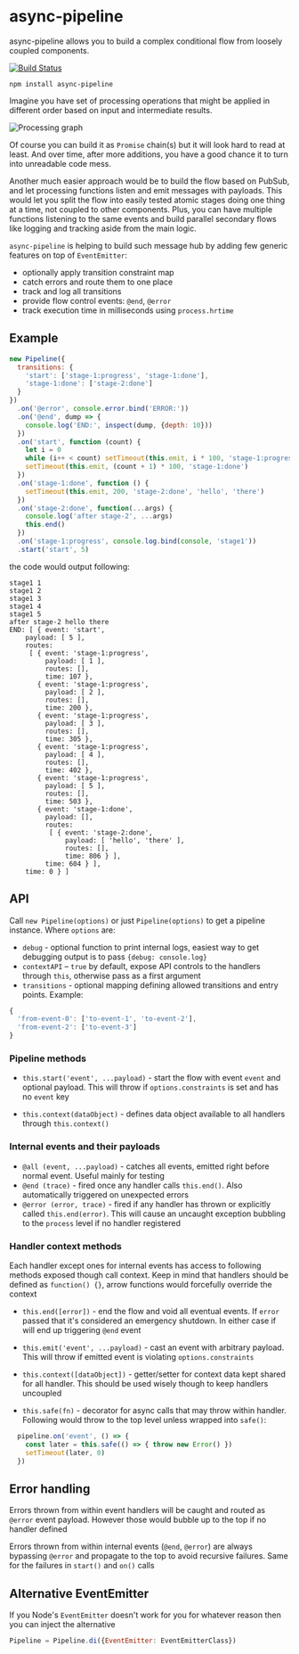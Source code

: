 # async-pipeline

async-pipeline allows you to build a complex conditional flow from loosely coupled components.

[![Build Status](https://travis-ci.org/yavorskiy/async-pipeline.svg?branch=master)](https://travis-ci.org/yavorskiy/async-pipeline)

```
npm install async-pipeline
```

Imagine you have set of processing operations that might be applied in different order based on input and intermediate results.

![Processing graph](https://cdn.rawgit.com/yavorskiy/async-pipeline/04a50bbe/docs/graph.svg)

Of course you can build it as `Promise` chain(s) but it will look hard to read at least. And over time, after more additions, you have a good chance it to turn into unreadable code mess.

Another much easier approach would be to build the flow based on PubSub, and let processing functions listen and emit messages with payloads. This would let you split the flow into easily tested atomic stages doing one thing at a time, not coupled to other components. Plus, you can have multiple functions listening to the same events and build parallel secondary flows like logging and tracking aside from the main logic.

`async-pipeline` is helping to build such message hub by adding few generic features on top of `EventEmitter`:

- optionally apply transition constraint map
- catch errors and route them to one place
- track and log all transitions
- provide flow control events: `@end`, `@error`
- track execution time in milliseconds using `process.hrtime`

## Example

```js
new Pipeline({
  transitions: {
    'start': ['stage-1:progress', 'stage-1:done'],
    'stage-1:done': ['stage-2:done']
  }
})
  .on('@error', console.error.bind('ERROR:'))
  .on('@end', dump => {
    console.log('END:', inspect(dump, {depth: 10}))
  })
  .on('start', function (count) {
    let i = 0
    while (i++ < count) setTimeout(this.emit, i * 100, 'stage-1:progress', i)
    setTimeout(this.emit, (count + 1) * 100, 'stage-1:done')
  })
  .on('stage-1:done', function () {
    setTimeout(this.emit, 200, 'stage-2:done', 'hello', 'there')
  })
  .on('stage-2:done', function(...args) {
    console.log('after stage-2', ...args)
    this.end()
  })
  .on('stage-1:progress', console.log.bind(console, 'stage1'))
  .start('start', 5)
```

the code would output following:

```
stage1 1
stage1 2
stage1 3
stage1 4
stage1 5
after stage-2 hello there
END: [ { event: 'start',
    payload: [ 5 ],
    routes:
     [ { event: 'stage-1:progress',
         payload: [ 1 ],
         routes: [],
         time: 107 },
       { event: 'stage-1:progress',
         payload: [ 2 ],
         routes: [],
         time: 200 },
       { event: 'stage-1:progress',
         payload: [ 3 ],
         routes: [],
         time: 305 },
       { event: 'stage-1:progress',
         payload: [ 4 ],
         routes: [],
         time: 402 },
       { event: 'stage-1:progress',
         payload: [ 5 ],
         routes: [],
         time: 503 },
       { event: 'stage-1:done',
         payload: [],
         routes:
          [ { event: 'stage-2:done',
              payload: [ 'hello', 'there' ],
              routes: [],
              time: 806 } ],
         time: 604 } ],
    time: 0 } ]
```

## API

Call `new Pipeline(options)` or just `Pipeline(options)` to get a pipeline instance. Where `options` are:

- `debug` - optional function to print internal logs, easiest way to get debugging output is to pass `{debug: console.log}`
- `contextAPI` – `true` by default, expose API controls to the handlers through `this`, otherwise pass as a first argument
- `transitions` - optional mapping defining allowed transitions and entry points. Example:

```js
{
  'from-event-0': ['to-event-1', 'to-event-2'],
  'from-event-2': ['to-event-3']
}
```

### Pipeline methods

- `this.start('event', ...payload)` - start the flow with event `event` and optional payload. This will throw if `options.constraints` is set and has no `event` key

- `this.context(dataObject)` - defines data object available to all handlers through `this.context()`

### Internal events and their payloads

- `@all (event, ...payload)` - catches all events, emitted right before normal event. Useful mainly for testing
- `@end (trace)` - fired once any handler calls `this.end()`. Also automatically triggered on unexpected errors
- `@error (error, trace)` - fired if any handler has thrown or explicitly called `this.end(error)`. This will cause an uncaught exception bubbling to the `process` level if no handler registered

### Handler context methods

Each handler except ones for internal events has access to following methods exposed though call context. Keep in mind that handlers should be defined as `function() {}`, arrow functions would forcefully override the context

- `this.end([error])` - end the flow and void all eventual events. If `error` passed that it's considered an emergency shutdown. In either case if will end up triggering `@end` event

- `this.emit('event', ...payload)` - cast an event with arbitrary payload. This will throw if emitted event is violating `options.constraints`

- `this.context([dataObject])` - getter/setter for context data kept shared for all handler. This should be used wisely though to keep handlers uncoupled

- `this.safe(fn)` - decorator for async calls that may throw within handler. Following would throw to the top level unless wrapped into `safe()`:  

```js
  pipeline.on('event', () => {
    const later = this.safe(() => { throw new Error() })
    setTimeout(later, 0)
  })
```

## Error handling

Errors thrown from within event handlers will be caught and routed as `@error` event payload. However those would bubble up to the top if no handler defined

Errors thrown from within internal events (`@end`, `@error`) are always bypassing `@error` and propagate to the top to avoid recursive failures. Same for the failures in `start()` and `on()` calls

## Alternative EventEmitter

If you Node's `EventEmitter` doesn't work for you for whatever reason then you can inject the alternative

```js
Pipeline = Pipeline.di({EventEmitter: EventEmitterClass})
```